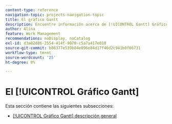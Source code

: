 ```yaml
---
content-type: reference
navigation-topic: projects-navigation-topic
title: El gráfico Gantt
description: Encuentre información acerca de [!UICONTROL Gantt] Gráfico en la siguiente subsección.
author: Alina
feature: Work Management
recommendations: noDisplay, noCatalog
exl-id: d3a82d86-2554-414f-9878-c5a7a417e010
source-git-commit: b08377e539b04e896e84d17f46d2c941b0f66731
workflow-type: tm+mt
source-wordcount: '25'
ht-degree: 0%

---
```


# El [!UICONTROL Gráfico Gantt]

Esta sección contiene las siguientes subsecciones:

* [[!UICONTROL Gráfico Gantt] descripción general](../../manage-work/gantt-chart/use-the-gantt-chart/gantt-chart-overview.md)

